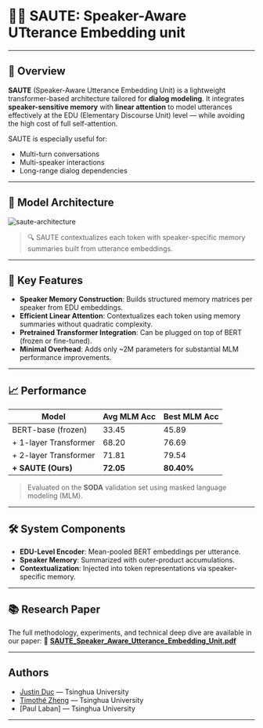 # 👨‍🍳 SAUTE: **S**peaker-**A**ware **UT**terance **E**mbedding unit

---

## 🧠 Overview

**SAUTE** (Speaker-Aware Utterance Embedding Unit) is a lightweight transformer-based architecture tailored for **dialog modeling**. It integrates **speaker-sensitive memory** with **linear attention** to model utterances effectively at the EDU (Elementary Discourse Unit) level — while avoiding the high cost of full self-attention.

SAUTE is especially useful for:
- Multi-turn conversations
- Multi-speaker interactions
- Long-range dialog dependencies

---

## 🧱 Model Architecture
![saute-architecture](https://github.com/user-attachments/assets/7f18d5b8-9c6b-4577-b718-206a34d84535)

> 🔍 SAUTE contextualizes each token with speaker-specific memory summaries built from utterance embeddings.

---

## 🚀 Key Features

- **Speaker Memory Construction**: Builds structured memory matrices per speaker from EDU embeddings.
- **Efficient Linear Attention**: Contextualizes each token using memory summaries without quadratic complexity.
- **Pretrained Transformer Integration**: Can be plugged on top of BERT (frozen or fine-tuned).
- **Minimal Overhead**: Adds only ~2M parameters for substantial MLM performance improvements.

---

## 📈 Performance

| Model                      | Avg MLM Acc | Best MLM Acc |
|---------------------------|-------------|--------------|
| BERT-base (frozen)        | 33.45       | 45.89        |
| + 1-layer Transformer     | 68.20       | 76.69        |
| + 2-layer Transformer     | 71.81       | 79.54        |
| **+ SAUTE (Ours)**        | **72.05**   | **80.40%**   |

> Evaluated on the **SODA** validation set using masked language modeling (MLM).

---

## 🛠️ System Components

- **EDU-Level Encoder**: Mean-pooled BERT embeddings per utterance.
- **Speaker Memory**: Summarized with outer-product accumulations.
- **Contextualization**: Injected into token representations via speaker-specific memory.

---

## 📚 Research Paper

The full methodology, experiments, and technical deep dive are available in our paper:
📄 **[SAUTE_Speaker_Aware_Utterance_Embedding_Unit.pdf](https://github.com/user-attachments/files/20640425/SAUTE_Speaker_Aware_Utterance_Embedding_Unit.pdf)**

---

## Authors

- [Justin Duc](https://github.com/just1truc) — Tsinghua University
- [Timothé Zheng](https://github.com/tzhengtek) — Tsinghua University
- [Paul Laban] — Tsinghua University

---
